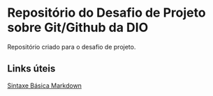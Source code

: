 # Repositório do Desafio de Projeto sobre Git/Github da DIO
Repositório criado para o desafio de projeto.

## Links úteis
[Sintaxe Básica Markdown](https://www.narkdownguide.org/basic-sintax/)
